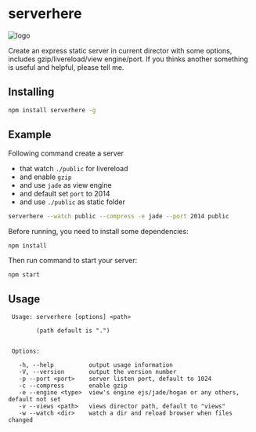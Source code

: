 serverhere
=========
![logo](http://switer.qiniudn.com/assitant.png)

Create an express static server in current director with some options, includes gzip/livereload/view engine/port.
If you thinks another something is useful and helpful, please tell me. 

## Installing
```bash
npm install serverhere -g
```

## Example

Following command create a server 
- that watch `./public` for livereload 
- and enable `gzip` 
- and use `jade` as view engine 
- and default set `port` to 2014 
- and use `./public` as static folder

```bash
serverhere --watch public --compress -e jade --port 2014 public
```
Before running, you need to install some dependencies:
```
npm install
```
Then run command to start your server:
```
npm start
```

## Usage
```cli
 Usage: serverhere [options] <path>

        (path default is ".")


 Options:

   -h, --help          output usage information
   -V, --version       output the version number
   -p --port <port>    server listen port, default to 1024
   -c --compress       enable gzip
   -e --engine <type>  view's engine ejs/jade/hogan or any others, default not set
   -v --views <path>   views director path, default to "views"
   -w --watch <dir>    watch a dir and reload browser when files changed
```

